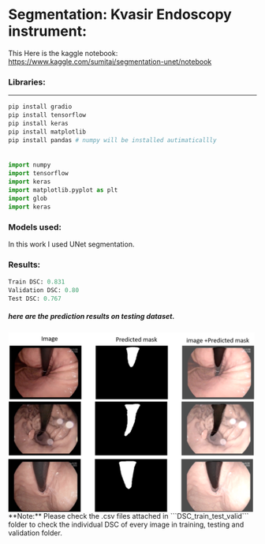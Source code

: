 # Segmentation: Kvasir Endoscopy instrument:
This 
Here is the kaggle notebook: https://www.kaggle.com/sumitai/segmentation-unet/notebook
### Libraries:
-----------------------------------------------------------------
``` python 
pip install gradio
pip install tensorflow 
pip install keras 
pip install matplotlib 
pip install pandas # numpy will be installed autimaticallly 


import numpy 
import tensorflow 
import keras
import matplotlib.pyplot as plt
import glob 
import keras 

```

### Models used: 
In this work I used UNet segmentation. 

### Results:
``` python
Train DSC: 0.831
Validation DSC: 0.80
Test DSC: 0.767
```
##### here are the prediction results on testing dataset. 

<img align="center" src="result.png" width="500" />
**Note:** Please check the .csv files attached in ```DSC_train_test_valid``` folder to check the individual DSC of every image in training, testing and validation folder.  
